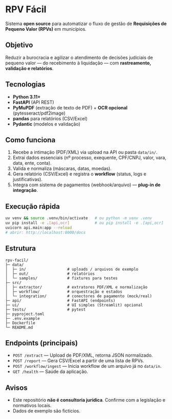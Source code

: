 # RPV Fácil

Sistema **open source** para automatizar o fluxo de gestão de **Requisições de Pequeno Valor (RPVs)** em municípios.

## Objetivo
Reduzir a burocracia e agilizar o atendimento de decisões judiciais de pequeno valor — do recebimento à liquidação — com **rastreamento, validação e relatórios**.

## Tecnologias
- **Python 3.11+**
- **FastAPI** (API REST)
- **PyMuPDF** (extração de texto de PDF) + **OCR opcional** (pytesseract/pdf2image)
- **pandas** para relatórios (CSV/Excel)
- **Pydantic** (modelos e validação)

## Como funciona
1. Recebe a intimação (PDF/XML) via upload na API ou pasta `data/in/`.
2. Extrai dados essenciais (nº processo, exequente, CPF/CNPJ, valor, vara, data, ente, conta).
3. Valida e normaliza (máscaras, datas, moedas).
4. Gera relatório (CSV/Excel) e registra o **workflow** (status, logs e justificativas).
5. Integra com sistema de pagamentos (webhook/arquivo) — **plug-in de integração**.

## Execução rápida
```bash
uv venv && source .venv/bin/activate   # ou python -m venv .venv
uv pip install -e .[api,ocr]           # ou pip install -e .[api,ocr]
uvicorn api.main:app --reload
# abrir: http://localhost:8000/docs
```

## Estrutura
```
rpv-facil/
├─ data/
│  ├─ in/                  # uploads / arquivos de exemplo
│  ├─ out/                 # relatórios
│  └─ samples/             # fixtures para testes
├─ src/
│  ├─ extractor/           # extratores PDF/XML e normalização
│  ├─ workflow/            # orquestração e estados
│  └─ integration/         # conectores de pagamento (mock/real)
├─ api/                    # FastAPI (endpoints)
├─ ui/                     # UI simples (Streamlit) opcional
├─ tests/                  # pytest
├─ pyproject.toml
├─ .env.example
├─ Dockerfile
└─ README.md
```

## Endpoints (principais)
- `POST /extract` — Upload de PDF/XML, retorna JSON normalizado.
- `POST /report` — Gera CSV/Excel a partir de uma lista de RPVs.
- `POST /workflow/ingest` — Inicia workflow de um arquivo já no `data/in`.
- `GET /health` — Saúde da aplicação.

## Avisos
- Este repositório **não é consultoria jurídica**. Confirme com a legislação e normativos locais.
- Dados de exemplo são fictícios.
